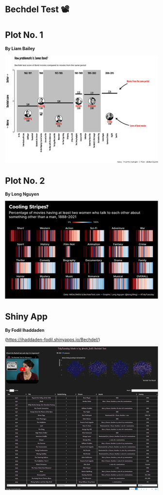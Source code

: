 Bechdel Test 📽️
================

# Plot No. 1 

**By Liam Bailey**

![](README_files/figure-gfm/Bechdel_liam.png)

# Plot No. 2

**By Long Nguyen**

![](README_files/figure-gfm/Bechdel_long.png)

# Shiny App

**By Fodil Ihaddaden**

(https://ihaddaden-fodil.shinyapps.io/Bechdel/)

![](README_files/figure-gfm/Bechdel_fodil_shiny.png)

